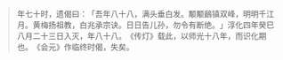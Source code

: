 > 年七十时，遗偈曰：​「吾年八十八，满头垂白发。颙颙鶞镇双峰，明明千江月。黄梅扬祖教，白兆承宗诀。日日告儿孙，勿令有断绝。​」淳化四年癸巳八月二十三日入灭，年八十八。​《传灯》载此，以师光十八年，而识化期也。​《会元》作临终时偈，失矣。



